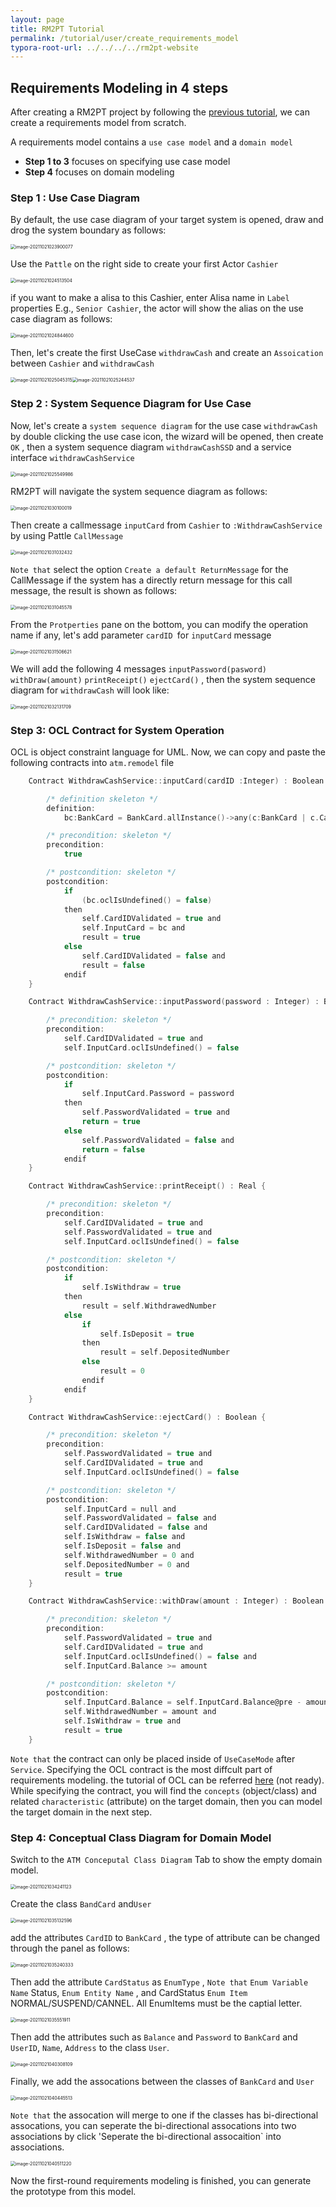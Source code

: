 ```yaml
---
layout: page
title: RM2PT Tutorial
permalink: /tutorial/user/create_requirements_model
typora-root-url: ../../../../rm2pt-website
---
```


## Requirements Modeling in 4 steps

After creating a RM2PT project by following the [previous tutorial](/tutorial/user/create_new_project), we can create a requirements model from scratch.  

A requirements model contains a `use case model` and a `domain model`

* **Step 1 to 3** focuses on specifying use case model
* **Step 4** focuses on domain modeling

### **Step 1** : Use Case Diagram

By default, the use case diagram of your target system is opened, draw and drog the system boundary as follows:

<img src="/imgs/create_requirements_model/image-20211021023900077.png" alt="image-20211021023900077" style="zoom:50%;" />

Use the `Pattle` on the right side to create your first Actor `Cashier `

<img src="/imgs/create_requirements_model/image-20211021024513504.png" alt="image-20211021024513504" style="zoom:50%;" />

if you want to make a alisa to this Cashier, enter Alisa name in `Label` properties E.g., `Senior Cashier`, the actor will show the alias on the use case diagram as follows:

<img src="/imgs/create_requirements_model/image-20211021024844600.png" alt="image-20211021024844600" style="zoom:50%;" />

Then, let's create the first UseCase `withdrawCash` and create an `Assoication` between `Cashier` and `withdrawCash`

<img src="/imgs/create_requirements_model/image-20211021025045315.png" alt="image-20211021025045315" style="zoom:50%;" /><img src="/imgs/create_requirements_model/image-20211021025244537.png" alt="image-20211021025244537" style="zoom:50%;" />

### **Step 2** : System Sequence Diagram for Use Case

Now, let's create a `system sequence diagram` for the use case `withdrawCash` by double clicking the use case icon, the wizard will be opened, then create `OK` , then a system sequence diagram `withdrawCashSSD` and a service interface `withdrawCashService`

<img src="/imgs/create_requirements_model/image-20211021025549986.png" alt="image-20211021025549986" style="zoom:50%;" />

RM2PT will navigate the system sequence diagram as follows:

<img src="/imgs/create_requirements_model/image-20211021030100019.png" alt="image-20211021030100019" style="zoom:50%;" />

Then create a callmessage `inputCard` from `Cashier` to `:WithdrawCashService` by using Pattle `CallMessage`

<img src="/imgs/create_requirements_model/image-20211021031032432.png" alt="image-20211021031032432" style="zoom:50%;" />

`Note that` select the option `Create a default ReturnMessage` for the CallMessage if the system has a directly return message  for this call message, the result is shown as follows:

<img src="/imgs/create_requirements_model/image-20211021031045578.png" alt="image-20211021031045578" style="zoom:50%;" />

From the `Protperties` pane on the bottom, you can modify the operation name if any, let's add parameter `cardID `for `inputCard` message

<img src="/imgs/create_requirements_model/image-20211021031506621.png" alt="image-20211021031506621" style="zoom:50%;" />

We will add the following 4 messages `inputPassword(pasword)` `withDraw(amount)` `printReceipt()` `ejectCard()` , then the system sequence diagram for `withdrawCash` will look like:

<img src="/imgs/create_requirements_model/image-20211021032131709.png" alt="image-20211021032131709" style="zoom:50%;" />

### **Step 3**: OCL Contract for System Operation

OCL is object constraint language for UML.  Now, we can copy and paste the following contracts into `atm.remodel` file

```c
	Contract WithdrawCashService::inputCard(cardID :Integer) : Boolean {

		/* definition skeleton */
		definition:
			bc:BankCard = BankCard.allInstance()->any(c:BankCard | c.CardID = cardID)

		/* precondition: skeleton */
		precondition:
			true

		/* postcondition: skeleton */
		postcondition:
			if
				(bc.oclIsUndefined() = false)
			then
				self.CardIDValidated = true and
				self.InputCard = bc and
				result = true
			else
				self.CardIDValidated = false and
				result = false
			endif
	}

	Contract WithdrawCashService::inputPassword(password : Integer) : Boolean {

		/* precondition: skeleton */
		precondition:
			self.CardIDValidated = true and
			self.InputCard.oclIsUndefined() = false

		/* postcondition: skeleton */
		postcondition:
			if
				self.InputCard.Password = password
			then
				self.PasswordValidated = true and
				return = true
			else
				self.PasswordValidated = false and
				return = false
			endif
	}

	Contract WithdrawCashService::printReceipt() : Real {

		/* precondition: skeleton */
		precondition:
			self.CardIDValidated = true and
			self.PasswordValidated = true and
			self.InputCard.oclIsUndefined() = false

		/* postcondition: skeleton */
		postcondition:
			if
				self.IsWithdraw = true
			then
				result = self.WithdrawedNumber
			else
				if
					self.IsDeposit = true
				then
					result = self.DepositedNumber
				else
					result = 0
				endif
			endif
	}

	Contract WithdrawCashService::ejectCard() : Boolean {

		/* precondition: skeleton */
		precondition:
			self.PasswordValidated = true and
			self.CardIDValidated = true and
			self.InputCard.oclIsUndefined() = false

		/* postcondition: skeleton */
		postcondition:
			self.InputCard = null and
			self.PasswordValidated = false and
			self.CardIDValidated = false and
			self.IsWithdraw = false and
			self.IsDeposit = false and
			self.WithdrawedNumber = 0 and
			self.DepositedNumber = 0 and
			result = true
	}

	Contract WithdrawCashService::withDraw(amount : Integer) : Boolean {

		/* precondition: skeleton */
		precondition:
			self.PasswordValidated = true and
			self.CardIDValidated = true and
			self.InputCard.oclIsUndefined() = false and
			self.InputCard.Balance >= amount

		/* postcondition: skeleton */
		postcondition:
			self.InputCard.Balance = self.InputCard.Balance@pre - amount and
			self.WithdrawedNumber = amount and
			self.IsWithdraw = true and
			result = true
	}
```

`Note that` the contract can only be placed inside of `UseCaseMode` after `Service`. Specifying the OCL contract is the most diffcult part of requirements modeling.  the tutorial of OCL can be referred [here]() (not ready). While specifying the contract, you will find the `concepts` (object/class) and related `characteristic` (attribute) on the target domain, then you can model the target domain in the next step.

### **Step 4**: Conceptual Class Diagram for Domain Model

Switch to the `ATM Conceputal Class Diagram` Tab to show the empty domain model.

<img src="/imgs/create_requirements_model/image-20211021034241123.png" alt="image-20211021034241123" style="zoom:50%;" />

Create the class `BandCard`  and`User`

<img src="/imgs/create_requirements_model/image-20211021035132596.png" alt="image-20211021035132596" style="zoom:50%;" />

add the attributes `CardID` to `BankCard` , the type of attribute can be changed through the panel as follows:

<img src="/imgs/create_requirements_model/image-20211021035240333.png" alt="image-20211021035240333" style="zoom:50%;" />

Then add the attribute `CardStatus` as `EnumType` , `Note that` `Enum Variable Name`  Status, `Enum Entity Name` , and CardStatus `Enum Item` NORMAL/SUSPEND/CANNEL. All EnumItems must be the captial letter.

<img src="/imgs/create_requirements_model/image-20211021035551911.png" alt="image-20211021035551911" style="zoom:50%;" />



Then add the attributes such as `Balance` and  `Password` to `BankCard` and `UserID`, `Name`, `Address` to the class `User`.

<img src="/imgs/create_requirements_model/image-20211021040308109.png" alt="image-20211021040308109" style="zoom:50%;" />

Finally, we add the assocations between the classes of `BankCard` and `User`

<img src="/imgs/create_requirements_model/image-20211021040445513.png" alt="image-20211021040445513" style="zoom:50%;" />

`Note that` the assocation will merge to one if the classes has bi-directional assocations, you can seperate the bi-directional assocations into two associations by click 'Seperate the bi-directional assocaition` into associations.

<img src="/imgs/create_requirements_model/image-20211021040511220.png" alt="image-20211021040511220" style="zoom:50%;" />

Now the first-round requirements modeling is finished, you can generate the prototype from this model.
